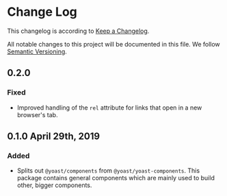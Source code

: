 # Change Log

This changelog is according to [Keep a Changelog](http://keepachangelog.com).

All notable changes to this project will be documented in this file.
We follow [Semantic Versioning](http://semver.org/).

## 0.2.0
### Fixed
* Improved handling of the `rel` attribute for links that open in a new browser's tab.

## 0.1.0 April 29th, 2019
### Added

* Splits out `@yoast/components` from `@yoast/yoast-components`. This package contains general components which are mainly used to build other, bigger components.